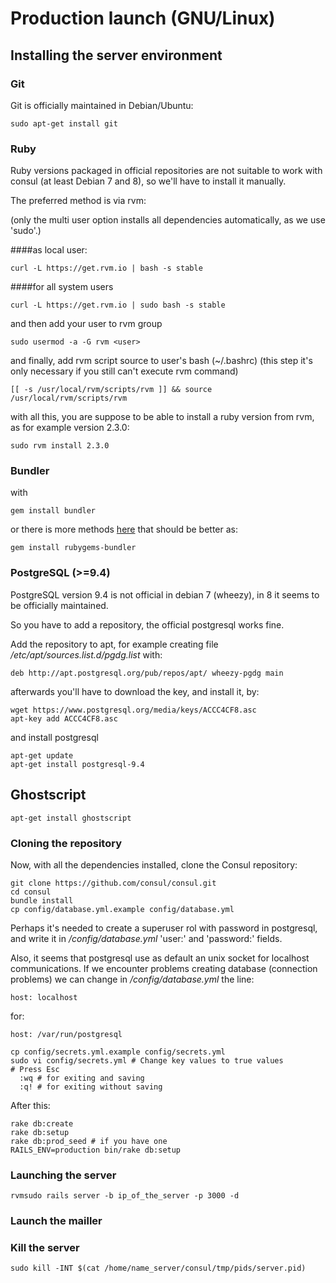 # Production launch (GNU/Linux)

## Installing the server environment

### Git

Git is officially maintained in Debian/Ubuntu:

```
sudo apt-get install git
```

### Ruby

Ruby versions packaged in official repositories are not suitable to work with consul (at least Debian 7 and 8), so we'll have to install it manually.

The preferred method is via rvm:

(only the multi user option installs all dependencies automatically, as we use 'sudo'.)

####as local user:

```
curl -L https://get.rvm.io | bash -s stable
```
####for all system users

```
curl -L https://get.rvm.io | sudo bash -s stable
```

and then add your user to rvm group

```
sudo usermod -a -G rvm <user>
```

and finally, add rvm script source to user's bash (~/.bashrc) (this step it's only necessary if you still can't execute rvm command)

```
[[ -s /usr/local/rvm/scripts/rvm ]] && source /usr/local/rvm/scripts/rvm
```

with all this, you are suppose to be able to install a ruby version from rvm, as for example version 2.3.0:

```
sudo rvm install 2.3.0
```

### Bundler

with

```
gem install bundler
```

or there is more methods [here](https://rvm.io/integration/bundler) that should be better as:

```
gem install rubygems-bundler
```

### PostgreSQL (>=9.4)

PostgreSQL version 9.4 is not official in debian 7 (wheezy), in 8 it seems to be officially maintained.

So you have to add a repository, the official postgresql works fine.

Add the repository to apt, for example creating file */etc/apt/sources.list.d/pgdg.list* with:

```
deb http://apt.postgresql.org/pub/repos/apt/ wheezy-pgdg main
```

afterwards you'll have to download the key, and install it, by:

```
wget https://www.postgresql.org/media/keys/ACCC4CF8.asc
apt-key add ACCC4CF8.asc
```

and install postgresql

```
apt-get update
apt-get install postgresql-9.4
```

## Ghostscript

```
apt-get install ghostscript
```

### Cloning the repository

Now, with all the dependencies installed, clone the Consul repository:

```
git clone https://github.com/consul/consul.git
cd consul
bundle install
cp config/database.yml.example config/database.yml
```
Perhaps it's needed to create a superuser rol with password in postgresql, and write it in */config/database.yml* 'user:' and 'password:' fields.

Also, it seems that postgresql use as default an unix socket for localhost communications. If we encounter problems creating database (connection problems) we can change in */config/database.yml* the line:

```
host: localhost
```

for:

```
host: /var/run/postgresql
```

```
cp config/secrets.yml.example config/secrets.yml
sudo vi config/secrets.yml # Change key values to true values
# Press Esc
  :wq # for exiting and saving
  :q! # for exiting without saving
```

After this:

```
rake db:create
rake db:setup
rake db:prod_seed # if you have one
RAILS_ENV=production bin/rake db:setup
```

### Launching the server
```
rvmsudo rails server -b ip_of_the_server -p 3000 -d
```
### Launch the mailler

### Kill the server
```
sudo kill -INT $(cat /home/name_server/consul/tmp/pids/server.pid)
```
